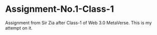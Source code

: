 # Assignment-No.1-Class-1
Assignment from Sir Zia after Class-1 of Web 3.0 MetaVerse. This is my attempt on it.
